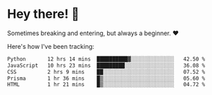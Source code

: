# Hey there! 👋
Sometimes breaking and entering, but always a beginner. ❤️

Here's how I've been tracking:
<!--START_SECTION:waka-->

```txt
Python       12 hrs 14 mins  ██████████▓░░░░░░░░░░░░░░   42.50 %
JavaScript   10 hrs 23 mins  █████████░░░░░░░░░░░░░░░░   36.08 %
CSS          2 hrs 9 mins    ██░░░░░░░░░░░░░░░░░░░░░░░   07.52 %
Prisma       1 hr 36 mins    █▒░░░░░░░░░░░░░░░░░░░░░░░   05.60 %
HTML         1 hr 21 mins    █▒░░░░░░░░░░░░░░░░░░░░░░░   04.72 %
```

<!--END_SECTION:waka-->

